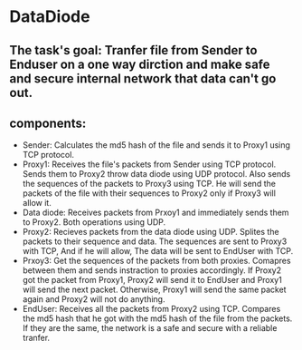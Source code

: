 # DataDiode
## The task's goal: Tranfer file from Sender to Enduser on a one way dirction and make safe and secure internal network that data can't go out.
## components:
- Sender: Calculates the md5 hash of the file and sends it to Proxy1 using TCP protocol.
- Proxy1: Receives the file's packets from Sender using TCP protocol. Sends them to Proxy2 throw data diode using UDP protocol. Also sends the sequences of the packets to   Proxy3 using TCP. He will send the packets of the file with their sequences to Proxy2 only if Proxy3 will allow it.
- Data diode: Receives packets from Prxoy1 and immediately sends them to Proxy2. Both operations using UDP.
- Proxy2: Recieves packets from the data diode using UDP. Splites the packets to their sequence and data. The sequences are sent to Proxy3 with TCP, And if he will allow,   The data  will be sent to EndUser with TCP.   
- Prxoy3: Get the sequences of the packets from both proxies. Comapres between them and sends instraction to proxies accordingly. If Proxy2 got the packet from Proxy1,     Proxy2 will send it to EndUser and Proxy1 will send the next packet. Otherwise, Proxy1 will send the same packet again and Proxy2 will not do anything.
- EndUser: Receives all the packets from Proxy2 using TCP. Compares the md5 hash that he got with the md5 hash of the file from the packets. If they are the same, the       network is a safe and secure with a reliable tranfer. 

